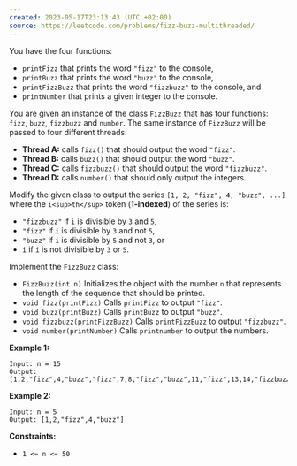 ```yaml
---
created: 2023-05-17T23:13:43 (UTC +02:00)
source: https://leetcode.com/problems/fizz-buzz-multithreaded/
---
```

You have the four functions:

-   `printFizz` that prints the word `"fizz"` to the console,
-   `printBuzz` that prints the word `"buzz"` to the console,
-   `printFizzBuzz` that prints the word `"fizzbuzz"` to the console, and
-   `printNumber` that prints a given integer to the console.

You are given an instance of the class `FizzBuzz` that has four functions: `fizz`, `buzz`, `fizzbuzz` and `number`. The same instance of `FizzBuzz` will be passed to four different threads:

-   **Thread A:** calls `fizz()` that should output the word `"fizz"`.
-   **Thread B:** calls `buzz()` that should output the word `"buzz"`.
-   **Thread C:** calls `fizzbuzz()` that should output the word `"fizzbuzz"`.
-   **Thread D:** calls `number()` that should only output the integers.

Modify the given class to output the series `[1, 2, "fizz", 4, "buzz", ...]` where the `i<sup>th</sup>` token (**1-indexed**) of the series is:

-   `"fizzbuzz"` if `i` is divisible by `3` and `5`,
-   `"fizz"` if `i` is divisible by `3` and not `5`,
-   `"buzz"` if `i` is divisible by `5` and not `3`, or
-   `i` if `i` is not divisible by `3` or `5`.

Implement the `FizzBuzz` class:

-   `FizzBuzz(int n)` Initializes the object with the number `n` that represents the length of the sequence that should be printed.
-   `void fizz(printFizz)` Calls `printFizz` to output `"fizz"`.
-   `void buzz(printBuzz)` Calls `printBuzz` to output `"buzz"`.
-   `void fizzbuzz(printFizzBuzz)` Calls `printFizzBuzz` to output `"fizzbuzz"`.
-   `void number(printNumber)` Calls `printnumber` to output the numbers.

**Example 1:**

```
Input: n = 15
Output: [1,2,"fizz",4,"buzz","fizz",7,8,"fizz","buzz",11,"fizz",13,14,"fizzbuzz"]

```

**Example 2:**

```
Input: n = 5
Output: [1,2,"fizz",4,"buzz"]

```

**Constraints:**

-   `1 <= n <= 50`
